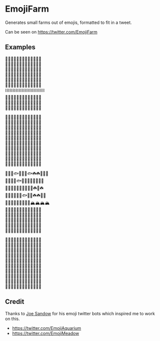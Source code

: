 # EmojiFarm

Generates small farms out of emojis, formatted to fit in a tweet.

Can be seen on https://twitter.com/EmojiFarm

## Examples

🐥🦃🌱🌱🌼🌱🌺🌺🌼🌺🌱🌼🌱    
🌱🌱🦃🦃🌱🌺🌺🌱🌱🌹🌹🌹🌹    
🐣🐥🦃🐥🌸🌱🌹🌱🌹🌼🌱🌹🌼    
🌱🌱🌱🌱🌱🌼🌺🌺🌼🌱🌱🌱🌱    
🌱🦃🌱🌱🌸🌺🌱🌱🌹🌸🌺🌸🌸    
🦃🐥🌱🌱🌺🌹🌹🌸🌼🌼🌼🌹🌱    
⛓⛓⛓⛓⛓⛓⛓⛓⛓⛓⛓⛓⛓    
🌱🌱🌱🌱🌱🐑🐑🐑🌱🐑🌱🐑🌱    
🌱🌱🌱🐥🌱🌱🌱🌱🐑🐑🌱🐏🌱    
🌱🥚🌱🥚🐑🌱🐑🐑🐑🌱🌱🐏🌱    

🍈🍈🍈🍈🍈🍈🍈🍈🍈🍈🍈🍈🍈    
🍈🍈🍈🍈🍈🍈🍈🍈🍈🍈🍈🍈🍈    
🍈🍈🍈🍈🍈🍈🍈🍈🍈🍈🍈🍈🍈    
🍈🍈🍈🍈🍈🍈🍈🍈🍈🍈🍈🍈🍈    
🍑🍑🍑🍑🍑🍑🌲🌹🌱🌱💮🌹🌱    
🍑🍑🍑🍑🍑🍑🌲🌻💮🌻🌱🌻🌱    
🍑🍑🍑🍑🍑🍑🌲🌱💮🌻🌱🌻🌱    
🍑🍑🍑🍑🍑🍑🌲🌱🌱🌹🌹🌹🌼    
🍑🍑🍑🍑🍑🍑🌲🌸🌸🌼🌹🌱💮    
🍑🍑🍑🍑🍑🍑🌲🌹🌱💮🌱🌹🌱    
 
🌊🌊🐚🐟🌊🌊🌊🐟☘️☘️🍃🍃🌿    
🌊🌊🐚🌊🐟🌊🐚🌊🌿🍃🍃🌱🌱    
🌊🐚🌊🐚🌊🌊🌊🌊🌱🌿☘️🍃☘️    
🐚🌊🐚🌊🌊🌊🐟🐚🌱☘️☘️🍃🌱    
🌲🌲🌲🌲🌲🌲🌲🌲🌲🏔🏔🏔🏔    
🍏🍏🍏🍏🍏🍏🍏🍏🍏🍇🍇🍇🍇    
🍏🍏🍏🍏🍏🍏🍏🍏🍏🍇🍇🍇🍇    
🍏🍏🍏🍏🍏🍏🍏🍏🍏🍇🍇🍇🍇    
🍏🍏🍏🍏🍏🍏🍏🍏🍏🍇🍇🍇🍇    
🍏🍏🍏🍏🍏🍏🍏🍏🍏🍇🍇🍇🍇    

🌱🐏🌱🌱🌲🐖🐃🌱🌱🐃🐖🌱🌱    
🌱🌱🐏🐏🌲🌱🐄🐎🌱🌱🐖🐎🌱    
🌱🐏🌱🌱🌲🐄🐖🐑🌱🌱🐄🌱🌱    
🌱🐏🐏🌱🌲🐎🌱🐄🌱🐖🐄🐑🌱    
🐏🐏🐏🐏🌲🌱🌱🐑🐎🌱🌱🌱🐑    
🌲🌲🌲🌲🌲🌲🌲🌲🌲🌲🌲🌲🌲    
🐣🥚🥚🐣🦃🌱🦆🌱🐣🦆🐓🐣🐓    
🌱🦃🌱🌱🌱🦆🦆🌱🦃🐓🌱🌱🦆    
🦃🐣🦆🦆🌱🌱🦃🌱🌱🌱🌱🌱🐣    
🥚🦃🐣🥚🌱🐣🌱🌱🥚🌱🌱🐣🌱    

## Credit
Thanks to [Joe Sandow](https://github.com/joesondow) for his emoji twitter bots which inspired me to work on this.
- https://twitter.com/EmojiAquarium
- https://twitter.com/EmojiMeadow
